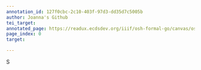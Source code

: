 ```yaml
---
annotation_id: 127f0cbc-2c10-403f-97d3-dd35d7c5005b
author: Joanna's Github
tei_target: 
annotated_page: https://readux.ecdsdev.org/iiif/osh-formal-go/canvas/osh-formal-go_OSH-cover1.jpg
page_index: 0
target: 

---
```

<p>S</p>